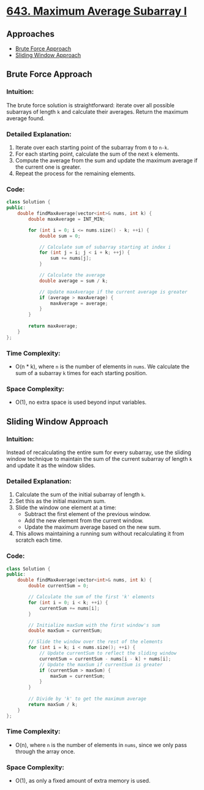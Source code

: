 # [643. Maximum Average Subarray I](https://leetcode.com/problems/maximum-average-subarray-i/)

## Approaches

- [Brute Force Approach](#brute-force-approach)
- [Sliding Window Approach](#sliding-window-approach)

## Brute Force Approach

### Intuition:
The brute force solution is straightforward: iterate over all possible subarrays of length `k` and calculate their averages. Return the maximum average found.

### Detailed Explanation:
1. Iterate over each starting point of the subarray from `0` to `n-k`.
2. For each starting point, calculate the sum of the next `k` elements.
3. Compute the average from the sum and update the maximum average if the current one is greater.
4. Repeat the process for the remaining elements.

### Code:

```cpp
class Solution {
public:
    double findMaxAverage(vector<int>& nums, int k) {
        double maxAverage = INT_MIN;

        for (int i = 0; i <= nums.size() - k; ++i) {
            double sum = 0;

            // Calculate sum of subarray starting at index i
            for (int j = i; j < i + k; ++j) {
                sum += nums[j];
            }

            // Calculate the average
            double average = sum / k;

            // Update maxAverage if the current average is greater
            if (average > maxAverage) {
                maxAverage = average;
            }
        }
        
        return maxAverage;
    }
};
```

### Time Complexity:
- O(n * k), where `n` is the number of elements in `nums`. We calculate the sum of a subarray `k` times for each starting position.

### Space Complexity:
- O(1), no extra space is used beyond input variables.

## Sliding Window Approach

### Intuition:
Instead of recalculating the entire sum for every subarray, use the sliding window technique to maintain the sum of the current subarray of length `k` and update it as the window slides.

### Detailed Explanation:
1. Calculate the sum of the initial subarray of length `k`.
2. Set this as the initial maximum sum.
3. Slide the window one element at a time:
   - Subtract the first element of the previous window.
   - Add the new element from the current window.
   - Update the maximum average based on the new sum.
4. This allows maintaining a running sum without recalculating it from scratch each time.

### Code:

```cpp
class Solution {
public:
    double findMaxAverage(vector<int>& nums, int k) {
        double currentSum = 0;

        // Calculate the sum of the first 'k' elements
        for (int i = 0; i < k; ++i) {
            currentSum += nums[i];
        }

        // Initialize maxSum with the first window's sum
        double maxSum = currentSum;

        // Slide the window over the rest of the elements
        for (int i = k; i < nums.size(); ++i) {
            // Update currentSum to reflect the sliding window
            currentSum = currentSum - nums[i - k] + nums[i];
            // Update the maxSum if currentSum is greater
            if (currentSum > maxSum) {
                maxSum = currentSum;
            }
        }
        
        // Divide by 'k' to get the maximum average
        return maxSum / k;
    }
};
```

### Time Complexity:
- O(n), where `n` is the number of elements in `nums`, since we only pass through the array once.

### Space Complexity:
- O(1), as only a fixed amount of extra memory is used.

